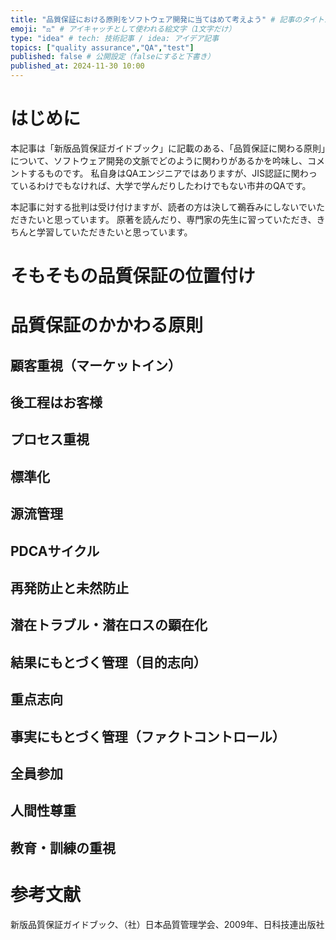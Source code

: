```yaml
---
title: "品質保証における原則をソフトウェア開発に当てはめて考えよう" # 記事のタイトル
emoji: "⚖️" # アイキャッチとして使われる絵文字（1文字だけ）
type: "idea" # tech: 技術記事 / idea: アイデア記事
topics: ["quality assurance","QA","test"]
published: false # 公開設定（falseにすると下書き）
published_at: 2024-11-30 10:00
---
```


# はじめに

本記事は「新版品質保証ガイドブック」に記載のある、「品質保証に関わる原則」について、ソフトウェア開発の文脈でどのように関わりがあるかを吟味し、コメントするものです。
私自身はQAエンジニアではありますが、JIS認証に関わっているわけでもなければ、大学で学んだりしたわけでもない市井のQAです。

本記事に対する批判は受け付けますが、読者の方は決して鵜呑みにしないでいただきたいと思っています。
原著を読んだり、専門家の先生に習っていただき、きちんと学習していただきたいと思っています。

# そもそもの品質保証の位置付け

# 品質保証のかかわる原則

## 顧客重視（マーケットイン）

## 後工程はお客様

## プロセス重視

## 標準化

## 源流管理

## PDCAサイクル

## 再発防止と未然防止

## 潜在トラブル・潜在ロスの顕在化

## 結果にもとづく管理（目的志向）

## 重点志向

## 事実にもとづく管理（ファクトコントロール）

## 全員参加

## 人間性尊重

## 教育・訓練の重視

# 参考文献

新版品質保証ガイドブック、（社）日本品質管理学会、2009年、日科技連出版社